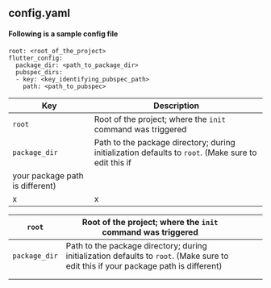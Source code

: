 ## config.yaml

#### Following is a sample config file

    root: <root_of_the_project>
    flutter_config:
      package_dir: <path_to_package_dir>
      pubspec_dirs:
      - key: <key_identifying_pubspec_path>
        path: <path_to_pubspec>

| Key           | Description   |
| ------------- | ------------- |
| `root`        | Root of the project; where the `init` command was triggered |
| `package_dir` | Path to the package directory; during initialization defaults to `root`. (Make sure to edit this if
your package path is different) |
|x              |x              |

| `root`        | Root of the project; where the `init` command was triggered                                                                         |   |   |   |
|---------------|-------------------------------------------------------------------------------------------------------------------------------------|---|---|---|
| `package_dir` | Path to the package directory; during initialization defaults to `root`. (Make sure to edit this if your package path is different) |   |   |   |
|               |                                                                                                                                     |   |   |   |
|               |                                                                                                                                     |   |   |   |
